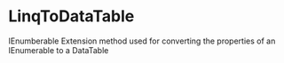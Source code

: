 # LinqToDataTable
IEnumberable Extension method used for converting the properties of an IEnumerable to a DataTable


